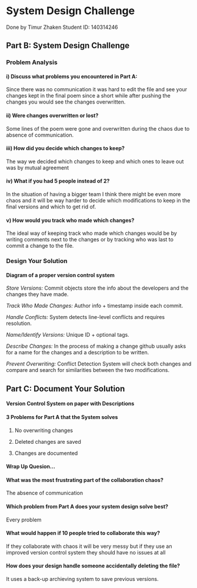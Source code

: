 # System Design Challenge

Done by Timur Zhaken
Student ID: 140314246

## Part B: System Design Challenge

### Problem Analysis

#### i) Discuss what problems you encountered in Part A:

Since there was no communication it was hard to edit the file and see your changes kept in the final poem since a short while after pushing the changes you would see the changes overwritten.

#### ii) Were changes overwritten or lost?

Some lines of the poem were gone and overwritten during the chaos due to absence of communication.

#### iii) How did you decide which changes to keep?

The way we decided which changes to keep and which ones to leave out was by mutual agreement

#### iv) What if you had 5 people instead of 2?

In the situation of having a bigger team I think there might be even more chaos and it will be way harder to decide which modifications to keep in the final versions and which to get rid of.

#### v) How would you track who made which changes?

The ideal way of keeping track who made which changes would be by writing comments next to the changes or by tracking who was last to commit a change to the file.

### Design Your Solution

#### Diagram of a proper version control system

*Store Versions:* Commit objects store the info about the developers and the changes they have made.

*Track Who Made Changes:* Author info + timestamp inside each commit.

*Handle Conflicts:* System detects line-level conflicts and requires resolution.

*Name/Identify Versions:* Unique ID + optional tags.

*Describe Changes:* In the process of making a change github usually asks for a name for the changes and a description to be written.

*Prevent Overwriting:* Conflict Detection System will check both changes and compare and search for similarities between the two modifications.

## Part C: Document Your Solution

#### Version Control System on paper with Descriptions

#### 3 Problems for Part A that the System solves

1) No overwriting changes

2) Deleted changes are saved

3) Changes are documented

#### Wrap Up Quesion...

#### What was the most frustrating part of the collaboration chaos?

The absence of communication

#### Which problem from Part A does your system design solve best?

Every problem

#### What would happen if 10 people tried to collaborate this way?

If they collaborate with chaos it will be very messy but if they use an improved version control system they should have no issues at all

#### How does your design handle someone accidentally deleting the file?

It uses a back-up archieving system to save previous versions.
